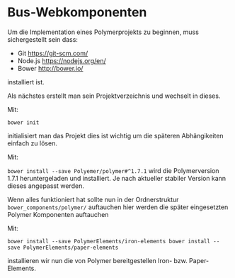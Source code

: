 # Bus-Webkomponenten
Um die Implementation eines Polymerprojekts zu beginnen, muss sichergestellt sein dass:
 -  Git <https://git-scm.com/>  
 - Node.js <https://nodejs.org/en/>
 - Bower <http://bower.io/>
 
installiert ist.

Als nächstes erstellt man sein Projektverzeichnis und wechselt in dieses.

Mit:

``
bower init
``

initialisiert man das Projekt dies ist wichtig um die späteren Abhängikeiten einfach zu lösen.
    
Mit:

``
bower install --save Polyemer/polymer#^1.7.1
``
wird die Polymerversion 1.7.1 heruntergeladen und installiert. Je nach aktueller stabiler Version kann dieses angepasst werden.
    
Wenn alles funktioniert hat sollte nun in der Ordnerstruktur ```bower_components/polymer/``` auftauchen 
hier werden die später eingesetzten Polymer Komponenten auftauchen

Mit:

``
bower install --save PolymerElements/iron-elements
bower install --save PolymerElements/paper-elements
``

installieren wir nun die von Polymer bereitgestellen Iron- bzw. Paper-Elements.
